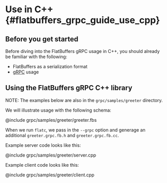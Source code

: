 Use in C++ {#flatbuffers_grpc_guide_use_cpp}
==========

## Before you get started

Before diving into the FlatBuffers gRPC usage in C++, you should already be
familiar with the following:

- FlatBuffers as a serialization format
- [gRPC](http://www.grpc.io/docs/) usage

## Using the FlatBuffers gRPC C++ library

NOTE: The examples below are also in the `grpc/samples/greeter` directory.

We will illustrate usage with the following schema:

@include grpc/samples/greeter/greeter.fbs

When we run `flatc`, we pass in the `--grpc` option and generage an additional
`greeter.grpc.fb.h` and `greeter.grpc.fb.cc`.

Example server code looks like this:

@include grpc/samples/greeter/server.cpp

Example client code looks like this:

@include grpc/samples/greeter/client.cpp
